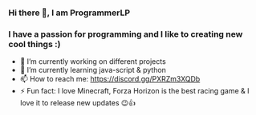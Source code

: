 ### Hi there 👋, I am ProgrammerLP

### I have a passion for programming and I like to creating new cool things :) 

- 🔭 I’m currently working on different projects
- 🌱 I’m currently learning java-script & python
- 📫 How to reach me: https://discord.gg/PXRZm3XQDb
- ⚡ Fun fact: I love Minecraft, Forza Horizon is the best racing game & I love it to release new updates 😉👍

<!--
**ProgrammerLP/ProgrammerLP** is a ✨ _special_ ✨ repository because its `README.md` (this file) appears on your GitHub profile.

Here are some ideas to get you started:

- 🔭 I’m currently working on ...
- 🌱 I’m currently learning ...
- 👯 I’m looking to collaborate on ...
- 🤔 I’m looking for help with ...
- 💬 Ask me about ...
- 📫 How to reach me: ...
- 😄 Pronouns: ...
- ⚡ Fun fact: ...
-->
